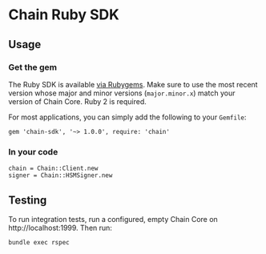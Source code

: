 # Chain Ruby SDK

## Usage

### Get the gem

The Ruby SDK is available [via Rubygems](https://rubygems.org/gems/chain-sdk). Make sure to use the most recent version whose major and minor versions (`major.minor.x`) match your version of Chain Core. Ruby 2 is required.

For most applications, you can simply add the following to your `Gemfile`:

```
gem 'chain-sdk', '~> 1.0.0', require: 'chain'
```

### In your code

```
chain = Chain::Client.new
signer = Chain::HSMSigner.new
```

## Testing

To run integration tests, run a configured, empty Chain Core on http://localhost:1999. Then run:

```
bundle exec rspec
```
